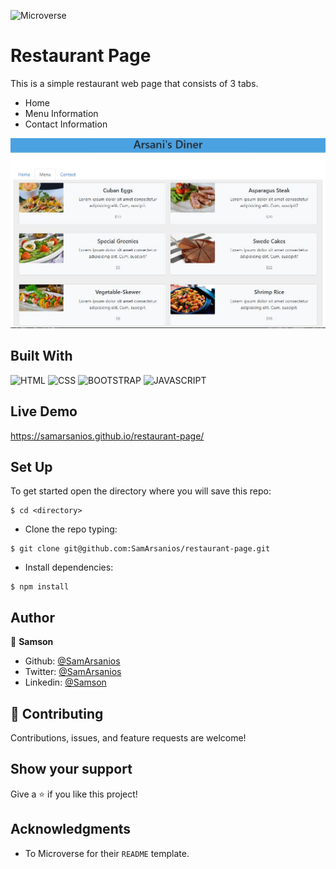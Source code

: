 ![Microverse](https://img.shields.io/badge/-Microverse-6F23FF?style=for-the-badge)

# Restaurant Page
This is a simple restaurant web page that consists of 3 tabs.
- Home
- Menu Information
- Contact Information

![img](https://github.com/SamArsanios/restaurant-page/blob/restaurant-page/screenshot.JPG)

## Built With
![HTML](https://img.shields.io/badge/html5%20-%23E34F26.svg?&style=for-the-badge&logo=html5&logoColor=white)
![CSS](https://img.shields.io/badge/css3%20-%231572B6.svg?&style=for-the-badge&logo=css3&logoColor=white)
![BOOTSTRAP](https://img.shields.io/badge/bootstrap%20-%23563D7C.svg?&style=for-the-badge&logo=bootstrap&logoColor=white)
![JAVASCRIPT](https://img.shields.io/badge/javascript%20-%23323330.svg?&style=for-the-badge&logo=javascript&logoColor=%23F7DF1E")

## Live Demo
https://samarsanios.github.io/restaurant-page/

## Set Up 
To get started open the directory where you will save this repo:

```
$ cd <directory>
```

- Clone the repo typing:

```
$ git clone git@github.com:SamArsanios/restaurant-page.git
```

- Install dependencies:

```
$ npm install
```
## Author

👤 **Samson**

- Github: [@SamArsanios](https://github.com/SamArsanios)
- Twitter: [@SamArsanios](https://twitter.com/SamArsanios)
- Linkedin: [@Samson](https://www.linkedin.com/in/samson-kibrom/)

## 🤝 Contributing

Contributions, issues, and feature requests are welcome!

## Show your support

Give a ⭐️ if you like this project!

## Acknowledgments

- To Microverse for their `README` template.
